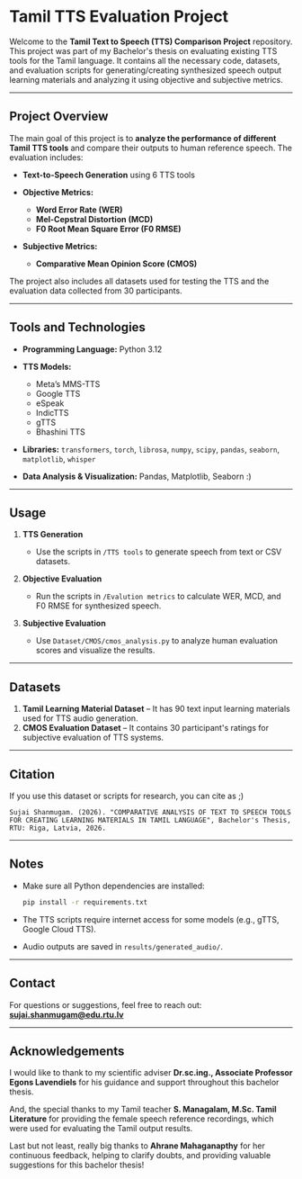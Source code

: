 # Tamil TTS Evaluation Project

Welcome to the **Tamil Text to Speech (TTS) Comparison Project** repository. This project was part of my Bachelor's thesis on evaluating existing TTS tools for the Tamil language. It contains all the necessary code, datasets, and evaluation scripts for generating/creating synthesized speech output learning materials and analyzing it using objective and subjective metrics.

---

## Project Overview

The main goal of this project is to **analyze the performance of different Tamil TTS tools** and compare their outputs to human reference speech. The evaluation includes:

* **Text-to-Speech Generation** using 6 TTS tools
  
* **Objective Metrics:**

  * **Word Error Rate (WER)**
  * **Mel-Cepstral Distortion (MCD)**
  * **F0 Root Mean Square Error (F0 RMSE)**
    
* **Subjective Metrics:**

  * **Comparative Mean Opinion Score (CMOS)** 

The project also includes all datasets used for testing the TTS and the evaluation data collected from 30 participants.

---

## Tools and Technologies

* **Programming Language:** Python 3.12
  
* **TTS Models:**

  * Meta’s MMS-TTS
  * Google TTS
  * eSpeak
  * IndicTTS
  * gTTS
  * Bhashini TTS
  
* **Libraries:**
  `transformers`, `torch`, `librosa`, `numpy`, `scipy`, `pandas`, `seaborn`, `matplotlib`, `whisper`
  
* **Data Analysis & Visualization:** Pandas, Matplotlib, Seaborn :)

---

## Usage

1. **TTS Generation**

   * Use the scripts in `/TTS tools` to generate speech from text or CSV datasets.
  
2. **Objective Evaluation**

   * Run the scripts in `/Evalution metrics` to calculate WER, MCD, and F0 RMSE for synthesized speech.

3. **Subjective Evaluation**

   * Use `Dataset/CMOS/cmos_analysis.py` to analyze human evaluation scores and visualize the results.

---

## Datasets

1. **Tamil Learning Material Dataset** – It has 90 text input learning materials used for TTS audio generation.
2. **CMOS Evaluation Dataset** – It contains 30 participant's ratings for subjective evaluation of TTS systems.

---

## Citation

If you use this dataset or scripts for research, you can cite as ;)

```
Sujai Shanmugam. (2026). "COMPARATIVE ANALYSIS OF TEXT TO SPEECH TOOLS FOR CREATING LEARNING MATERIALS IN TAMIL LANGUAGE", Bachelor's Thesis, RTU: Riga, Latvia, 2026.
```

---

## Notes

* Make sure all Python dependencies are installed:

  ```bash
  pip install -r requirements.txt
  ```
* The TTS scripts require internet access for some models (e.g., gTTS, Google Cloud TTS).
* Audio outputs are saved in `results/generated_audio/`.

---

## Contact

For questions or suggestions, feel free to reach out: **[sujai.shanmugam@edu.rtu.lv](mailto:sujai.shanmugam@edu.rtu.lv)**

---

## Acknowledgements

I would like to thank to my scientific adviser **Dr.sc.ing., Associate Professor Egons Lavendiels** for his guidance and support throughout this bachelor thesis.  

And, the special thanks to my Tamil teacher **S. Managalam, M.Sc. Tamil Literature** for providing the female speech reference recordings, which were used for evaluating the Tamil output results.

Last but not least, really big thanks to **Ahrane Mahaganapthy** for her continuous feedback, helping to clarify doubts, and providing valuable suggestions for this bachelor thesis! 

